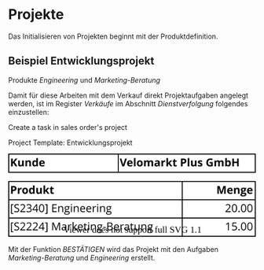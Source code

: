 # Projekte

Das Initialisieren von Projekten beginnt mit der Produktdefinition.

## Beispiel Entwicklungsprojekt
Produkte *Engineering* und *Marketing-Beratung*

Damit für diese Arbeiten mit dem Verkauf direkt Projektaufgaben angelegt werden, ist im Register *Verkäufe* im Abschnitt *Dienstverfolgung* folgendes einzustellen:

Create a task in sales order's project

Project Template: Entwicklungsprojekt

![Best Practice Verkaufsauftrag 1](assets/Best%20Practice%20Verkaufsauftrag%201.svg)

Mit der Funktion *BESTÄTIGEN* wird das Projekt mit den Aufgaben *Marketing-Beratung* und *Engineering* erstellt.